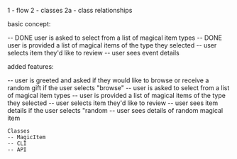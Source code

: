 1 - flow
2 - classes
    2a - class relationships

basic concept:

-- DONE user is asked to select from a list of magical item types
-- DONE user is provided a list of magical items of the type they selected
-- user selects item they'd like to review
-- user sees event details 

added features:

-- user is greeted and asked if they would like to browse or receive a random gift
    if the user selects "browse"
    -- user is asked to select from a list of magical item types
    -- user is provided a list of magical items of the type they selected
    -- user selects item they'd like to review
    -- user sees item details 
    if the user selects "random
    -- user sees details of random magical item

    Classes 
    -- MagicItem
    -- CLI
    -- API



